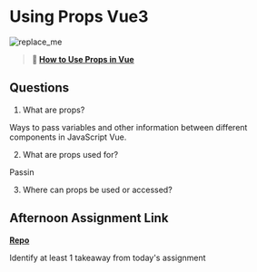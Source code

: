 # Using Props Vue3

![replace_me](https://codeworks.blob.core.windows.net/public/assets/img/illustrations/placeholder.svg)

> **📖 [How to Use Props in Vue](https://codeworksacademy.com/fs-student-guide/resources/wk6/02-Props)**

## Questions

1. What are props?

Ways to pass variables and other information between different components in JavaScript Vue.

2. What are props used for?

Passin 

3. Where can props be used or accessed?

## Afternoon Assignment Link

**[Repo](https://github.com/rachel-gamble/gifted-revued)**

Identify at least 1 takeaway from today's assignment
